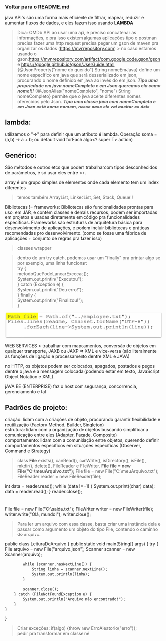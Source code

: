 ### Voltar para o [README.md](./README.md)

java API's são uma forma mais eficiente de filtrar, mapear, reduzir e aumentar fluxos de dados, e eles fazem isso usando **LAMBDA**

> Dica: OMDb API
> ao usar uma api, é preciso concatenar as informações, e pra isso existem algumas aplicações tipo o postman
> precisa fazer uma http request
> precisa pegar um gson de maven pra organizar os dados (https://mvnrepository.com) > no caso estamos usando o gson:https://mvnrepository.com/artifact/com.google.code.gson/gson e https://google.github.io/gson/UserGuide.html  
 {@JsonProperty("nome do querido") String nomeEmJava} define um nome específico em java que será desserializado em json, procurando o nome definido em java ao invés do em json. ***Tipo uma propriedade em java nomeCompleto e em Json queremos ela como nome!!!***
 {@JsonAlias("nomeCompleto", "nome") String nomeCompleto} permite que o java aceite diferentes nomes oferecidos pelo Json. ***Tipo uma classe java com nomeCompleto e em Json está como nomem, nesse caso ele vai aceitar os dois***

 ## lambda:
 utilizamos o "->" para definir que um atributo é lambda. Operação soma = (a,b) -> a + b; ou default void forEach(algo<? super T> action)

 ## Genérico:
 São métodos e outros etcs que podem trabalharcom tipos desconhecidos de parâmetros, é só usar eles entre <>. 


array é um grupo simples de elementos onde cada elemento tem um index diferentes

> temos também ArrayList, LinkedList, Set, Stack, Queue!!  

Bibliotecas != frameworks:  Bibliotecas são funcionalidades prontas para uso, em JAR, e contém classes e demais recursos, podem ser importadas em projetos e usadas diretamente em código pra funcionalidades específicas. Frameworks são estruturas de arquitetura básica para desenvolvimento de aplicações, e podem incluir bibliotecas e práticas recomendadas pro desenvolvimento. (como se fosse uma fábrica de aplicações + conjunto de regras pra fazer isso)

> classes wrapper

> dentro de um try catch, podemos usar um "finally" pra printar algo se por exemplo, uma linha funcionar:  
try {  
  metodoQuePodeLancarExcecao();  
  System.out.println("Executou");  
} catch (Exception e) {  
  System.out.println("Deu erro!");  
} finally {  
  System.out.println("Finalizou!");  
}  

![exemplo de input/output java](imagens/javaexample.png)

WEB SERVICES > trabalhar com mapeamentos, conversão de objetos 
em qualquer transporte, JAXB ou JAXP => XML e vice-versa (são literalmente as funções de ligação e processamento dentre XML e JAVA)

no HTTP, os objetos podem ser colocados, apagados, postados e pegos dentre o java e a mensagem colocada (podendo estar em texto, JavaScript Object Notation e XML).

jAVA EE (ENTERPRISE) faz o host com segurança, concorrencia, gerenciamento e tal

## Padrões de projeto:
criação: lidam com a criações de objeto, procurando garantir flexibilidade e reutilização (Factory Method, Builder, Singleton)  
estrutura: lidam com a organização de objetos buscando simplificar a comunicação entre eles (Adapter, Facade, Composite)  
comportamento: lidam com a comunidação entre objetos, querendo definir comportamentos específicos em situações específicas (Observer, Command e Strategy)  

> class **File** exists(), canRead(), canWrite(), isDirectory(), isFile(), mkdir(), delete(), FileReader e FileWriter. **File file = new File("C:\\meuArquivo.txt");**
File file = new File("C:\\meuArquivo.txt");
FileReader reader = new FileReader(file);

int data = reader.read();
while (data != -1) {
    System.out.print((char) data);
    data = reader.read();
}
reader.close();

#

File file = new File("C:\\saida.txt");
FileWriter writer = new FileWriter(file);
writer.write("Olá, mundo!");
writer.close();

> Para ler um arquivo com essa classe, basta criar uma instância dela e passar como argumento um objeto do tipo File, contendo o caminho do arquivo. 

public class LeituraDeArquivo {
    public static void main(String[] args) {
        try {
            File arquivo = new File("arquivo.json");
            Scanner scanner = new Scanner(arquivo);

            while (scanner.hasNextLine()) {
                String linha = scanner.nextLine();
                System.out.println(linha);
            }

            scanner.close();
        } catch (FileNotFoundException e) {
            System.out.println("Arquivo não encontrado!");
        }
    }
}

> Criar exceções: if(algo) {throw new ErroAleatorio("erro")};   
> pedir pra transformar em classe né  
> 